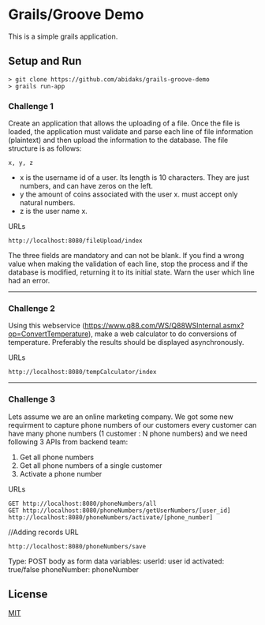 # Grails/Groove Demo
This is a simple grails application.

## Setup and Run

```
> git clone https://github.com/abidaks/grails-groove-demo
> grails run-app
```



### Challenge 1
Create an application that allows the uploading of a file. Once the file is loaded, the application must validate and parse each line of file information (plaintext) and then upload the information to the database.
The file structure is as follows:

`x, y, z`

- x is the username id of a user. Its length is 10 characters. They are just numbers, and can have zeros on the left. 
- y the amount of coins associated with the user x. must accept only natural numbers.
- z is the user name x.

URLs
```
http://localhost:8080/fileUpload/index
```

The three fields are mandatory and can not be blank.
If you find a wrong value when making the validation of each line, stop the process and if the database is modified, returning it to its initial state. Warn the user which line had an error.

---

### Challenge 2
Using this webservice (https://www.q88.com/WS/Q88WSInternal.asmx?op=ConvertTemperature), make a web calculator to do conversions of temperature. Preferably the results should be displayed asynchronously.

URLs
```
http://localhost:8080/tempCalculator/index
```

---

### Challenge 3
Lets assume we are an online marketing company. We got some new requirment to capture phone numbers of our customers every customer can have many phone numbers (1 customer : N phone numbers) and we need following 3 APIs from backend team:

1. Get all phone numbers
2. Get all phone numbers of a single customer
3. Activate a phone number


URLs
```
GET http://localhost:8080/phoneNumbers/all
GET http://localhost:8080/phoneNumbers/getUserNumbers/[user_id]
http://localhost:8080/phoneNumbers/activate/[phone_number]
```

//Adding records
URL
```
http://localhost:8080/phoneNumbers/save
```
Type: POST
body as form data
variables:
userId: user id
activated: true/false
phoneNumber: phoneNumber


## License
[MIT](https://choosealicense.com/licenses/mit/)

